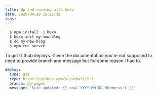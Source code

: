 ```yaml
---
title: Up and running with hexo
date: 2020-04-20 15:26:39
tags:
---
```


```bash
  $ npm install -g hexo
  $ hexo init my-new-blog
  $ cd my-new-blog
  $ npm run server
```

To get Github deploys. Given the documentation you're not supposed to need to provide branch and message but for some reason I had to.

```yaml
deploy:
  type: git
  repo: https://github.com/stenehall/til
  branch: gh-pages
  message: "Site updated: {{ now('YYYY-MM-DD HH:mm:ss') }}"
```
